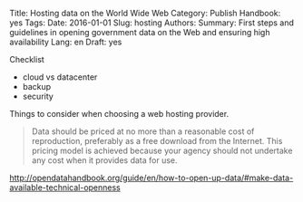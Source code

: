 Title: Hosting data on the World Wide Web
Category: Publish
Handbook: yes
Tags:
Date: 2016-01-01
Slug: hosting
Authors:
Summary: First steps and guidelines in opening government data on the Web and ensuring high availability
Lang: en
Draft: yes


Checklist

- cloud vs datacenter
- backup
- security

Things to consider when choosing a web hosting provider.

> Data should be priced at no more than a reasonable cost of reproduction, preferably as a free download from the Internet. This pricing model is achieved because your agency should not undertake any cost when it provides data for use.

http://opendatahandbook.org/guide/en/how-to-open-up-data/#make-data-available-technical-openness

